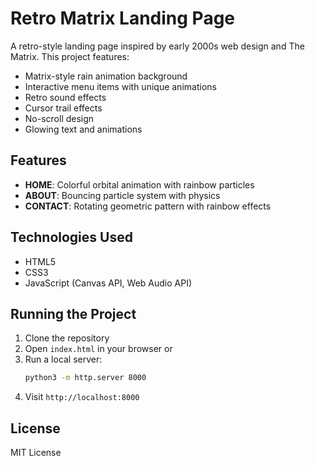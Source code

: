 # Retro Matrix Landing Page

A retro-style landing page inspired by early 2000s web design and The Matrix. This project features:

- Matrix-style rain animation background
- Interactive menu items with unique animations
- Retro sound effects
- Cursor trail effects
- No-scroll design
- Glowing text and animations

## Features

- **HOME**: Colorful orbital animation with rainbow particles
- **ABOUT**: Bouncing particle system with physics
- **CONTACT**: Rotating geometric pattern with rainbow effects

## Technologies Used

- HTML5
- CSS3
- JavaScript (Canvas API, Web Audio API)

## Running the Project

1. Clone the repository
2. Open `index.html` in your browser
   or
3. Run a local server:
   ```bash
   python3 -m http.server 8000
   ```
4. Visit `http://localhost:8000`

## License

MIT License 